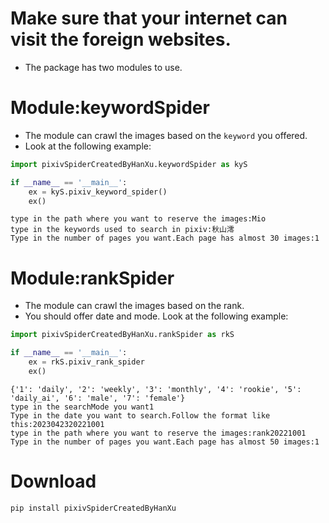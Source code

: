 ﻿# Make sure that your internet can visit the foreign websites.
- The package has two modules to use.

# Module:keywordSpider
- The module can crawl the images based on the `keyword` you offered.
- Look at the following example:

```python
import pixivSpiderCreatedByHanXu.keywordSpider as kyS

if __name__ == '__main__':
    ex = kyS.pixiv_keyword_spider()
    ex()
```
```shell
type in the path where you want to reserve the images:Mio
type in the keywords used to search in pixiv:秋山澪
Type in the number of pages you want.Each page has almost 30 images:1
```
# Module:rankSpider
- The module can crawl the images based on the rank.
- You should offer date and mode. Look at the following example:

```python
import pixivSpiderCreatedByHanXu.rankSpider as rkS

if __name__ == '__main__':
    ex = rkS.pixiv_rank_spider
    ex()
```
```shell
{'1': 'daily', '2': 'weekly', '3': 'monthly', '4': 'rookie', '5': 'daily_ai', '6': 'male', '7': 'female'}
type in the searchMode you want1
Type in the date you want to search.Follow the format like this:2023042320221001
type in the path where you want to reserve the images:rank20221001
Type in the number of pages you want.Each page has almost 50 images:1
```
# Download
```shell
pip install pixivSpiderCreatedByHanXu
```